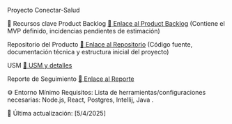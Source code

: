 Proyecto Conectar-Salud

:pushpin: Recursos clave
Product Backlog
[:link: Enlace al Product Backlog]([https://trello.com/b/x6sDK6kP/kick-off-y-sprint-0](https://laracardozo.atlassian.net/jira/software/projects/SCRUM/boards/1/backlog?atlOrigin=eyJpIjoiZmJhOGI4NDYyNjViNDZjMTkyZWYzMDFmN2RkMmIwMjQiLCJwIjoiaiJ9))
(Contiene el MVP definido, incidencias pendientes de estimación)

Repositorio del Producto
[:link: Enlace al Repositorio](https://github.com/nicotorboli/Conectar-Salud.git)
(Código fuente, documentación técnica y estructura inicial del proyecto)

USM
[:link: USM y detalles](https://excalidraw.com/#room=9de359a3f3730bdbe3f0,eoX4Ktof_eh7BGi-6UnukQ)

Reporte de Seguimiento
[:link: Enlace al Reporte](https://trello.com/w/conectarsalud)


:gear: Entorno Mínimo
Requisitos: Lista de herramientas/configuraciones necesarias: Node.js, React, Postgres, Intellij, Java .


:date: Última actualización: [5/4/2025]
